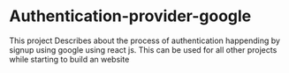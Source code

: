 # Authentication-provider-google
This project Describes about the process of authentication happending by signup using google using react js. This can be used for all other projects while starting to build an website
